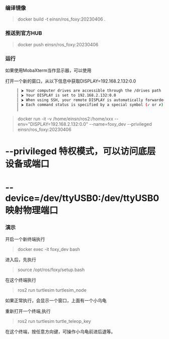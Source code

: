 ### 编译镜像 

> docker build -t einsn/ros_foxy:20230406 .

### 推送到官方HUB
> docker push einsn/ros_foxy:20230406 

### 运行 

如果使用MobaXterm当作显示器，可以使用 

打开一个新的窗口，从以下信息中获取DISPLAY=192.168.2.132:0.0   
```sh
     │ ⮞ Your computer drives are accessible through the /drives path     │
     │ ⮞ Your DISPLAY is set to 192.168.2.132:0.0                         │
     │ ⮞ When using SSH, your remote DISPLAY is automatically forwarded   │
     │ ⮞ Each command status is specified by a special symbol (✓ or ✗)    │
     │                                                                    │
```

> docker run -it -v /home/einsn/ros2:/home/xxx --env="DISPLAY=192.168.2.132:0.0" --name=foxy_dev --privileged einsn/ros_foxy:20230406 

# --privileged 特权模式，可以访问底层设备或端口
# --device=/dev/ttyUSB0:/dev/ttyUSB0 映射物理端口

### 演示


开启一个新终端执行
> docker exec -it foxy_dev bash

进入后，先执行

> source /opt/ros/foxy/setup.bash


在这个终端执行 
> ros2 run turtlesim turtlesim_node 

如果正常执行，会显示一个窗口，上面有一个小乌龟

重新打开一个终端,执行
> ros2 run turtlesim turtle_teleop_key

在这个终端，按任意方向键，可操作小乌龟前进后退等。


